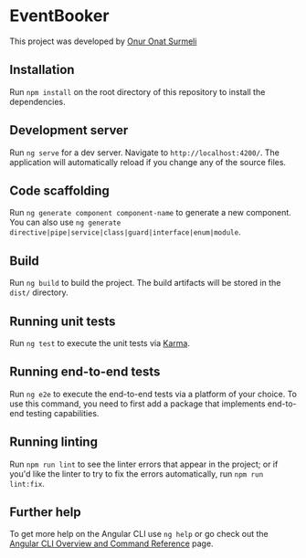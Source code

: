 # EventBooker

This project was developed by [Onur Onat Surmeli](https://github.com/Zibilyonik)

## Installation

Run `npm install` on the root directory of this repository to install the dependencies. 

## Development server

Run `ng serve` for a dev server. Navigate to `http://localhost:4200/`. The application will automatically reload if you change any of the source files.

## Code scaffolding

Run `ng generate component component-name` to generate a new component. You can also use `ng generate directive|pipe|service|class|guard|interface|enum|module`.

## Build

Run `ng build` to build the project. The build artifacts will be stored in the `dist/` directory.

## Running unit tests

Run `ng test` to execute the unit tests via [Karma](https://karma-runner.github.io).

## Running end-to-end tests

Run `ng e2e` to execute the end-to-end tests via a platform of your choice. To use this command, you need to first add a package that implements end-to-end testing capabilities.

## Running linting

Run `npm run lint` to see the linter errors that appear in the project; or if you'd like the linter to try to fix the errors automatically, run `npm run lint:fix`.

## Further help

To get more help on the Angular CLI use `ng help` or go check out the [Angular CLI Overview and Command Reference](https://angular.io/cli) page.
